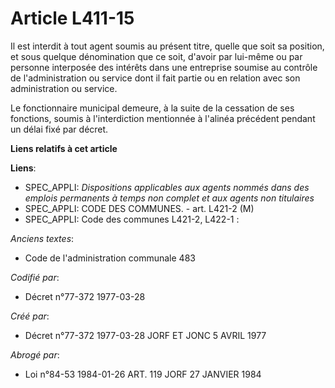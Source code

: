 # Article L411-15

Il est interdit à tout agent soumis au présent titre, quelle que soit sa position, et sous quelque dénomination que ce soit,
d'avoir par lui-même ou par personne interposée des intérêts dans une entreprise soumise au contrôle de l'administration ou
service dont il fait partie ou en relation avec son administration ou service.

Le fonctionnaire municipal demeure, à la suite de la cessation de ses fonctions, soumis à l'interdiction mentionnée à
l'alinéa précédent pendant un délai fixé par décret.

**Liens relatifs à cet article**

**Liens**:

  - SPEC_APPLI: *Dispositions applicables aux agents nommés dans des emplois permanents à temps non complet et aux agents non titulaires*
  - SPEC_APPLI: CODE DES COMMUNES. - art. L421-2 (M)
  - SPEC_APPLI: Code des communes L421-2, L422-1 :

_Anciens textes_:

  - Code de l'administration communale 483

_Codifié par_:

  - Décret n°77-372 1977-03-28

_Créé par_:

  - Décret n°77-372 1977-03-28 JORF ET JONC 5 AVRIL 1977

_Abrogé par_:

  - Loi n°84-53 1984-01-26 ART. 119 JORF 27 JANVIER 1984
